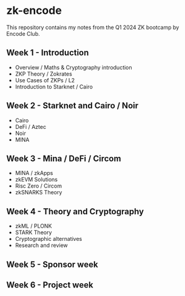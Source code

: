 # zk-encode

This repository contains my notes from the Q1 2024 ZK bootcamp by Encode Club.

## Week 1 - Introduction
 - Overview / Maths & Cryptography introduction
 - ZKP Theory / Zokrates
 - Use Cases of ZKPs / L2
 - Introduction to Starknet / Cairo

## Week 2 - Starknet and Cairo / Noir
 - Cairo
 - DeFi / Aztec
 - Noir
 - MINA

## Week 3 - Mina / DeFi / Circom
 - MINA / zkApps
 - zkEVM Solutions
 - Risc Zero / Circom
 - zkSNARKS Theory

## Week 4 - Theory and Cryptography
 - zkML / PLONK
 - STARK Theory
 - Cryptographic alternatives
 - Research and review

## Week 5 - Sponsor week

## Week 6 - Project week